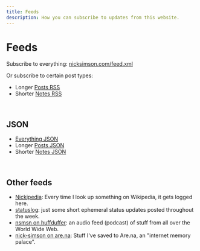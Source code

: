 ```yaml
---
title: Feeds
description: How you can subscribe to updates from this website.
---
```


# Feeds

Subscribe to everything: [nicksimson.com/feed.xml](/feed.xml)

Or subscribe to certain post types:
- Longer [Posts RSS](/posts/feed.xml)
- Shorter [Notes RSS](/notes/feed.xml) 

&nbsp;

## JSON

- [Everything JSON](/feed.json)
- Longer [Posts JSON](/posts/feed.json)
- Shorter [Notes JSON](/notes/feed.json) 

&nbsp;

## Other feeds

- [Nickipedia](https://nsmsn.weblog.lol/rss.xml): Every time I look up something on Wikipedia, it gets logged here.
- [statuslog](https://nsmsn.status.lol/feed): just some short ephemeral status updates posted throughout the week.
- [nsmsn on huffduffer](https://huffduffer.com/nsmsn/rss): an audio feed (podcast) of stuff from all over the World Wide Web.
- [nick-simson on are.na](https://www.are.na/nick-simson/feed/rss): Stuff I've saved to Are.na, an "internet memory palace".

